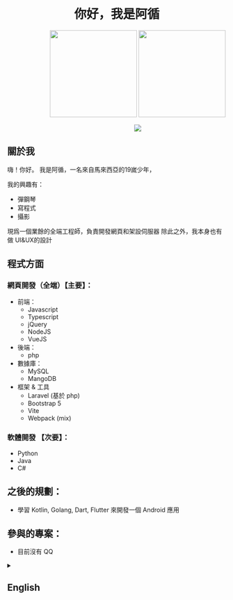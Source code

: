 

<h1 align="center">你好，我是阿循</h1>


<p align="center" style="width: 600px">
  <img style="height:200px" src="[https://github-readme-stats.vercel.app/api/top-langs/?username=gansoonlee&theme=radical&locale=zh-tw&layout=compact](https://github-readme-stats.vercel.app/api/top-langs/?username=gansoonlee&theme=radical&locale=zh-tw&layout=compact&langs_count=10)">
  <img style="height:200px" src="https://github-readme-stats.vercel.app/api?username=gansoonlee&show_icons=true&theme=radical&locale=zh-tw&langs_count=10">
</p>

<p align="center" style="width:600px">
  <img style="width: max-width" src="https://github-readme-streak-stats.herokuapp.com/?user=gansoonlee&locale=zh-tw&theme=dark&line_height=2.7px">
</p>

## 關於我

嗨！你好。
我是阿循，一名來自馬來西亞的19嵗少年，

我的興趣有：
  - 彈鋼琴
  - 寫程式
  - 攝影

現爲一個業餘的全端工程師，負責開發網頁和架設伺服器
除此之外，我本身也有做 UI&UX的設計

## 程式方面

### 網頁開發（全端）【主要】：
  - 前端：
    - Javascript
    - Typescript
    - jQuery
    - NodeJS
    - VueJS
  - 後端：
    - php
  - 數據庫：
    - MySQL
    - MangoDB
  - 框架 & 工具
    - Laravel (基於 php)
    - Bootstrap 5
    - Vite
    - Webpack (mix)
   
### 軟體開發 【次要】：
  - Python
  - Java
  - C#

## 之後的規劃：
  - 學習 Kotlin, Golang, Dart, Flutter 來開發一個 Android 應用

## 參與的專案：
  - 目前沒有 QQ


<details>

<summary><h2>English</h2></summary>

<h1 align="center">Hi, My name is Frank</h1>

<p align="center" style="width: 600px">
  <img style="height:200px" src="https://github-readme-stats.vercel.app/api/top-langs/?username=gansoonlee&theme=radical&locale=en&layout=compact">
  <img style="height:200px" src="https://github-readme-stats.vercel.app/api?username=gansoonlee&show_icons=true&theme=radical&locale=en&langs_count=10">
</p>

<p align="center" style="width:600px">
  <img style="width: max-width" src="https://github-readme-streak-stats.herokuapp.com/?user=gansoonlee&locale=en&theme=dark&line_height=2.7px">
</p>

## About Me

Hello ~~World~~ ！
I'm Frank, a 19-year-old boy from Malaysia.

My interests include: 
  - Playing Piano
  - Programming
  - Photography
  - 
I'm full-stack engineer, responsible for developing web pages and setting up servers.
In addition, I also do **UI and UX** design myself.

## Programming

### Web Development（Full-Stack）【Main】：
  - Frontend：
    - Javascript
    - Typescript
    - jQuery
    - NodeJS
    - VueJS
  - Backend：
    - php
  - Database (DB)：
    - MySQL
    - MangoDB
  - Frame
    - Laravel (基於 php)
    - Bootstrap 5
    - Vite
    - Webpack (mix)
   
### Software Engineering【Secondary】：
  - Python
  - Java
  - C#

## Future Plans：
  - Learn **Kotlin, Golang, Dart, Flutter** to develop an android application

## Participate Projects：
  - N/A
</details>
